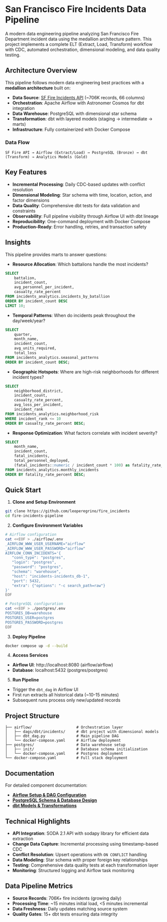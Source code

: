 # San Francisco Fire Incidents Data Pipeline

A modern data engineering pipeline analyzing San Francisco Fire Department
incident data using the medallion architecture pattern. This project implements
a complete ELT (Extract, Load, Transform) workflow with CDC, automated
orchestration, dimensional modeling, and data quality testing.

## Architecture Overview

This pipeline follows modern data engineering best practices with a **medallion
architecture** built on:

- **Data Source**: [SF Fire Incidents API](https://data.sfgov.org/Public-Safety/Fire-Incidents/wr8u-xric/about_data) (~706K records, 66 columns)
- **Orchestration**: Apache Airflow with Astronomer Cosmos for dbt integration
- **Data Warehouse**: PostgreSQL with dimensional star schema
- **Transformation**: dbt with layered models (staging → intermediate → marts)
- **Infrastructure**: Fully containerized with Docker Compose

### Data Flow

```
SF Fire API → Airflow (Extract/Load) → PostgreSQL (Bronze) → dbt (Transform) → Analytics Models (Gold)
```

## Key Features

- **Incremental Processing**: Daily CDC-based updates with conflict resolution
- **Dimensional Modeling**: Star schema with time, location, action, and factor dimensions
- **Data Quality**: Comprehensive dbt tests for data validation and constraints
- **Observability**: Full pipeline visibility through Airflow UI with dbt lineage
- **Reproducibility**: One-command deployment with Docker Compose
- **Production-Ready**: Error handling, retries, and transaction safety

## Insights

This pipeline provides marts to answer questions:

- **Resource Allocation**: Which battalions handle the most incidents?

```SQL
SELECT
    battalion,
    incident_count,
    avg_personnel_per_incident,
    casualty_rate_percent
FROM incidents_analytics.incidents_by_batallion
ORDER BY incident_count DESC
LIMIT 10;
```

- **Temporal Patterns**: When do incidents peak throughout the day/week/year?

```SQL
SELECT
    quarter,
    month_name,
    incident_count,
    avg_units_required,
    total_loss
FROM incidents_analytics.seasonal_patterns
ORDER BY incident_count DESC;
```

- **Geographic Hotspots**: Where are high-risk neighborhoods for different incident types?

```SQL
SELECT
    neighborhood_district,
    incident_count,
    casualty_rate_percent,
    avg_loss_per_incident,
    incident_rank
FROM incidents_analytics.neighborhood_risk
WHERE incident_rank <= 10
ORDER BY casualty_rate_percent DESC;
```


- **Response Optimization**: What factors correlate with incident severity?

```SQL
SELECT
    month_name,
    incident_count,
    fatal_incidents,
    total_personnel_deployed,
    (fatal_incidents::numeric / incident_count * 100) as fatality_rate_percent
FROM incidents_analytics.monthly_incidents
ORDER BY fatality_rate_percent DESC;
```

## Quick Start

1. **Clone and Setup Environment**

```bash
git clone https://github.com/leoperegrino/fire_incidents
cd fire-incidents-pipeline
   ```

2. **Configure Environment Variables**

```bash
# Airflow configuration
cat <<EOF > ./airflow/.env
_AIRFLOW_WWW_USER_USERNAME="airflow"
_AIRFLOW_WWW_USER_PASSWORD="airflow"
AIRFLOW_CONN_INCIDENTS='{
   "conn_type": "postgres",
   "login": "postgres",
   "password": "postgres",
   "schema": "warehouse",
   "host": "incidents-incidents_db-1",
   "port": 5432,
   "extra": {"options": "-c search_path=raw"}
}'
EOF

# PostgreSQL configuration
cat <<EOF > ./postgres/.env
POSTGRES_DB=warehouse
POSTGRES_USER=postgres
POSTGRES_PASSWORD=postgres
EOF
```

3. **Deploy Pipeline**

```bash
docker compose up -d --build
```

4. **Access Services**

- **Airflow UI**: http://localhost:8080 (airflow/airflow)
- **Database**: localhost:5432 (postgres/postgres)

5. **Run Pipeline**

- Trigger the `dbt_dag` in Airflow UI
- First run extracts all historical data (~10-15 minutes)
- Subsequent runs process only new/updated records

## Project Structure

```
├── airflow/                    # Orchestration layer
│   ├── dags/dbt/incidents/     # dbt project with dimensional models
│   ├── dbt_dag.py              # Main pipeline DAG
│   └── docker-compose.yaml     # Airflow deployment
├── postgres/                   # Data warehouse setup
│   ├── init/                   # Database schema initialization
│   └── docker-compose.yaml     # Postgres deployment
└── docker-compose.yaml         # Full stack deployment
```

## Documentation

For detailed component documentation:

- **[Airflow Setup & DAG Configuration](./airflow/README.md)**
- **[PostgreSQL Schema & Database Design](./postgres/README.md)**
- **[dbt Models & Transformations](./airflow/dags/dbt/incidents/README.md)**

## Technical Highlights

- **API Integration**: SODA 2.1 API with sodapy library for efficient data extraction
- **Change Data Capture**: Incremental processing using timestamp-based CDC
- **Conflict Resolution**: Upsert operations with `ON CONFLICT` handling
- **Data Modeling**: Star schema with proper foreign key relationships
- **Testing**: Comprehensive data quality tests at each transformation layer
- **Monitoring**: Structured logging and Airflow task monitoring

## Data Pipeline Metrics

- **Source Records**: 706K+ fire incidents (growing daily)
- **Processing Time**: ~15 minutes initial load, <5 minutes incremental
- **Data Freshness**: Daily updates matching source system
- **Quality Gates**: 15+ dbt tests ensuring data integrity
